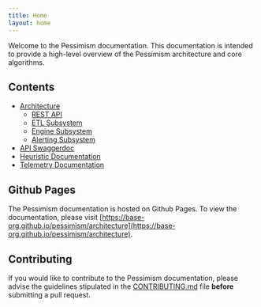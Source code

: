 ```yaml
---
title: Home
layout: home
---
```


Welcome to the Pessimism documentation. This documentation is intended to provide a high-level overview of the Pessimism architecture and core algorithms.

## Contents

- [Architecture](../pessimism/architecture)
  - [REST API](../pessimism/api)
  - [ETL Subsystem](../pessimism/architecture/etl)
  - [Engine Subsystem](../pessimism/architecture/risk-engine)
  - [Alerting Subsystem](../pessimism/architecture/alerting)
- [API Swaggerdoc](swaggerdoc.html)
- [Heuristic Documentation](../pessimism/heuristics)
- [Telemetry Documentation](../pessimism/telemetry)

## Github Pages

The Pessimism documentation is hosted on Github Pages. To view the documentation, please visit [https://base-org.github.io/pessimism/architecture](https://base-org.github.io/pessimism/architecture).

## Contributing

If you would like to contribute to the Pessimism documentation, please advise the guidelines stipulated in the [CONTRIBUTING.md](../CONTRIBUTING.md) file __before__ submitting a pull request.
